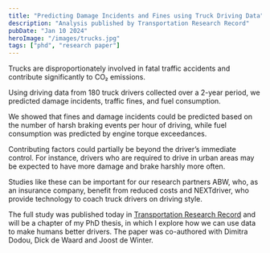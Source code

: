 ```yaml
---
title: "Predicting Damage Incidents and Fines using Truck Driving Data"
description: "Analysis published by Transportation Research Record"
pubDate: "Jan 10 2024"
heroImage: "/images/trucks.jpg"
tags: ["phd", "research paper"]
---
```


Trucks are disproportionately involved in fatal traffic accidents and contribute significantly to CO₂ emissions.

Using driving data from 180 truck drivers collected over a 2-year period, we predicted damage incidents, traffic fines, and fuel consumption.

We showed that fines and damage incidents could be predicted based on the number of harsh braking events per hour of driving, while fuel consumption was predicted by engine torque exceedances.

Contributing factors could partially be beyond the driver’s immediate control. For instance, drivers who are required to drive in urban areas may be expected to have more damage and brake harshly more often.

Studies like these can be important for our research partners ABW, who, as an insurance company, benefit from reduced costs and NEXTdriver, who provide technology to coach truck drivers on driving style.

The full study was published today in [Transportation Research Record](https://doi.org/10.1177/03611981231211897) and will be a chapter of my PhD thesis, in which I explore how we can use data to make humans better drivers. The paper was co-authored with Dimitra Dodou, Dick de Waard and Joost de Winter.